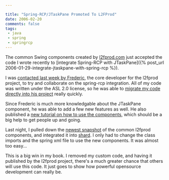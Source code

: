 ```yaml
---

title: "Spring-RCP/JTaskPane Promoted To L2FProd"
date: 2006-02-20
comments: false
tags:
 - java
 - spring
 - springrcp
---
```


The common Swing components created by [l2fprod.com](http://common.l2fprod.com) just accepted the code I wrote recently to [integrate Spring-RCP with JTaskPane]({% post_url 2006-01-29-integrate-jtaskpane-with-spring-rcp %}).



I was [contacted last week by Frederic](http://forum.springframework.org/showthread.php?t=21867), the core developer for the l2fprod project, to try and collaborate on the spring-rcp integration. All of my code was written under the ASL 2.0 license, so he was able to [migrate my code directly into his project](https://l2fprod-common.dev.java.net/source/browse/l2fprod-common/src/java/springrcp/com/l2fprod/common/springrcp/) really quickly.



Since Frederic is much more knowledgable about the JTaskPane component, he was able to add a few new features as well. He also published a [new tutorial on how to use the components](http://common.l2fprod.com/articles/taskpane-springrcp.php), which should be a big help to get people up and going.



Last night, I pulled down the [newest snapshot](http://common.l2fprod.com/download.php) of the common l2fprod components, and integrated it into [shard](http://shard.codecrate.com). I only had to change the class imports and the spring xml file to use the new components. It was almost too easy...



This is a big win in my book. I removed my custom code, and having it published by the l2fprod project, there's a much greater chance that others will use this code. It just goes to show how powerful opensource development can really be.
